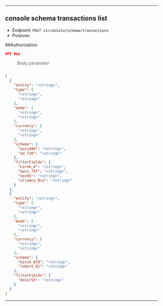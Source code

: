 
----------------------------------------------------------------------------------
## console schema transactions list
* Endpoint: `POST v1/console/schema/transactions`
* Purpose: 

##Authorization

```json
API Key
```

> Body parameter

```json

```

```json
[
  {
    "entity": "<string>",
    "type": [
      "<string>",
      "<string>"
    ],
    "mode": [
      "<string>",
      "<string>"
    ],
    "currency": [
      "<string>",
      "<string>"
    ],
    "schema": {
      "quisd8d": "<string>",
      "ad_f20": "<string>"
    },
    "filterFields": {
      "Lorem_d": "<string>",
      "quis_73f": "<string>",
      "non5b": "<string>",
      "ullamco_8ca": "<string>"
    }
  },
  {
    "entity": "<string>",
    "type": [
      "<string>",
      "<string>"
    ],
    "mode": [
      "<string>",
      "<string>"
    ],
    "currency": [
      "<string>",
      "<string>"
    ],
    "schema": {
      "minim_079": "<string>",
      "labore_81": "<string>"
    },
    "filterFields": {
      "dolor53": "<string>"
    }
  }
]
```
----------------------------------------------------------------------------------